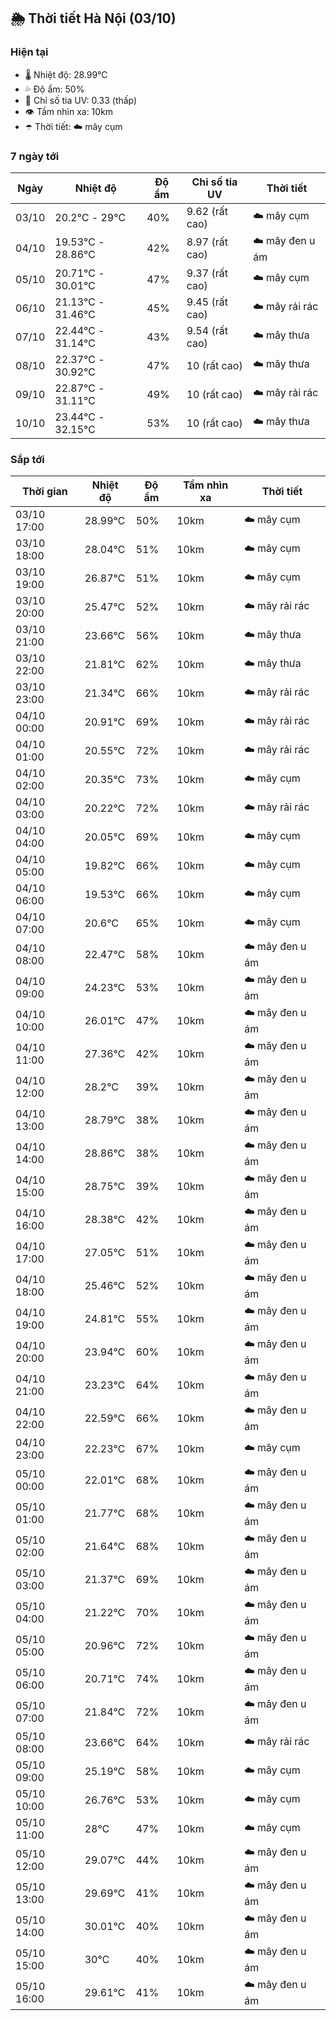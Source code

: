 ## 🌦️ Thời tiết Hà Nội (03/10)

### Hiện tại

- 🌡️ Nhiệt độ: 28.99℃
- 💦 Độ ẩm: 50%
- 🌟 Chỉ số tia UV: 0.33 (thấp)
- 👁️ Tầm nhìn xa: 10km
- ☂️ Thời tiết: ☁️ mây cụm

### 7 ngày tới

| Ngày | Nhiệt độ | Độ ẩm | Chỉ số tia UV | Thời tiết |
| --- | --- | --- | --- | --- |
| 03/10 | 20.2℃ - 29℃ | 40% | 9.62 (rất cao) | ☁️ mây cụm |
| 04/10 | 19.53℃ - 28.86℃ | 42% | 8.97 (rất cao) | ☁️ mây đen u ám |
| 05/10 | 20.71℃ - 30.01℃ | 47% | 9.37 (rất cao) | ☁️ mây cụm |
| 06/10 | 21.13℃ - 31.46℃ | 45% | 9.45 (rất cao) | ☁️ mây rải rác |
| 07/10 | 22.44℃ - 31.14℃ | 43% | 9.54 (rất cao) | ☁️ mây thưa |
| 08/10 | 22.37℃ - 30.92℃ | 47% | 10 (rất cao) | ☁️ mây thưa |
| 09/10 | 22.87℃ - 31.11℃ | 49% | 10 (rất cao) | ☁️ mây rải rác |
| 10/10 | 23.44℃ - 32.15℃ | 53% | 10 (rất cao) | ☁️ mây thưa |

### Sắp tới

| Thời gian | Nhiệt độ | Độ ẩm | Tầm nhìn xa | Thời tiết |
| --- | --- | --- | --- | --- |
| 03/10 17:00 | 28.99℃ | 50% | 10km | ☁️ mây cụm |
| 03/10 18:00 | 28.04℃ | 51% | 10km | ☁️ mây cụm |
| 03/10 19:00 | 26.87℃ | 51% | 10km | ☁️ mây cụm |
| 03/10 20:00 | 25.47℃ | 52% | 10km | ☁️ mây rải rác |
| 03/10 21:00 | 23.66℃ | 56% | 10km | ☁️ mây thưa |
| 03/10 22:00 | 21.81℃ | 62% | 10km | ☁️ mây thưa |
| 03/10 23:00 | 21.34℃ | 66% | 10km | ☁️ mây rải rác |
| 04/10 00:00 | 20.91℃ | 69% | 10km | ☁️ mây rải rác |
| 04/10 01:00 | 20.55℃ | 72% | 10km | ☁️ mây rải rác |
| 04/10 02:00 | 20.35℃ | 73% | 10km | ☁️ mây cụm |
| 04/10 03:00 | 20.22℃ | 72% | 10km | ☁️ mây rải rác |
| 04/10 04:00 | 20.05℃ | 69% | 10km | ☁️ mây cụm |
| 04/10 05:00 | 19.82℃ | 66% | 10km | ☁️ mây cụm |
| 04/10 06:00 | 19.53℃ | 66% | 10km | ☁️ mây cụm |
| 04/10 07:00 | 20.6℃ | 65% | 10km | ☁️ mây cụm |
| 04/10 08:00 | 22.47℃ | 58% | 10km | ☁️ mây đen u ám |
| 04/10 09:00 | 24.23℃ | 53% | 10km | ☁️ mây đen u ám |
| 04/10 10:00 | 26.01℃ | 47% | 10km | ☁️ mây đen u ám |
| 04/10 11:00 | 27.36℃ | 42% | 10km | ☁️ mây đen u ám |
| 04/10 12:00 | 28.2℃ | 39% | 10km | ☁️ mây đen u ám |
| 04/10 13:00 | 28.79℃ | 38% | 10km | ☁️ mây đen u ám |
| 04/10 14:00 | 28.86℃ | 38% | 10km | ☁️ mây đen u ám |
| 04/10 15:00 | 28.75℃ | 39% | 10km | ☁️ mây đen u ám |
| 04/10 16:00 | 28.38℃ | 42% | 10km | ☁️ mây đen u ám |
| 04/10 17:00 | 27.05℃ | 51% | 10km | ☁️ mây đen u ám |
| 04/10 18:00 | 25.46℃ | 52% | 10km | ☁️ mây đen u ám |
| 04/10 19:00 | 24.81℃ | 55% | 10km | ☁️ mây đen u ám |
| 04/10 20:00 | 23.94℃ | 60% | 10km | ☁️ mây đen u ám |
| 04/10 21:00 | 23.23℃ | 64% | 10km | ☁️ mây đen u ám |
| 04/10 22:00 | 22.59℃ | 66% | 10km | ☁️ mây đen u ám |
| 04/10 23:00 | 22.23℃ | 67% | 10km | ☁️ mây cụm |
| 05/10 00:00 | 22.01℃ | 68% | 10km | ☁️ mây đen u ám |
| 05/10 01:00 | 21.77℃ | 68% | 10km | ☁️ mây đen u ám |
| 05/10 02:00 | 21.64℃ | 68% | 10km | ☁️ mây đen u ám |
| 05/10 03:00 | 21.37℃ | 69% | 10km | ☁️ mây đen u ám |
| 05/10 04:00 | 21.22℃ | 70% | 10km | ☁️ mây đen u ám |
| 05/10 05:00 | 20.96℃ | 72% | 10km | ☁️ mây đen u ám |
| 05/10 06:00 | 20.71℃ | 74% | 10km | ☁️ mây đen u ám |
| 05/10 07:00 | 21.84℃ | 72% | 10km | ☁️ mây đen u ám |
| 05/10 08:00 | 23.66℃ | 64% | 10km | ☁️ mây rải rác |
| 05/10 09:00 | 25.19℃ | 58% | 10km | ☁️ mây cụm |
| 05/10 10:00 | 26.76℃ | 53% | 10km | ☁️ mây cụm |
| 05/10 11:00 | 28℃ | 47% | 10km | ☁️ mây cụm |
| 05/10 12:00 | 29.07℃ | 44% | 10km | ☁️ mây đen u ám |
| 05/10 13:00 | 29.69℃ | 41% | 10km | ☁️ mây đen u ám |
| 05/10 14:00 | 30.01℃ | 40% | 10km | ☁️ mây đen u ám |
| 05/10 15:00 | 30℃ | 40% | 10km | ☁️ mây đen u ám |
| 05/10 16:00 | 29.61℃ | 41% | 10km | ☁️ mây đen u ám |
